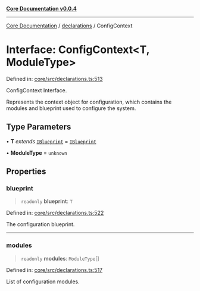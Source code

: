[**Core Documentation v0.0.4**](../../README.md)

***

[Core Documentation](../../modules.md) / [declarations](../README.md) / ConfigContext

# Interface: ConfigContext\<T, ModuleType\>

Defined in: [core/src/declarations.ts:513](https://github.com/stonemjs/core/blob/e4675fc5d1a8e120fdb4d54e226a2496fdda3681/src/declarations.ts#L513)

ConfigContext Interface.

Represents the context object for configuration, which contains the modules and blueprint used to configure the system.

## Type Parameters

• **T** *extends* [`IBlueprint`](../type-aliases/IBlueprint.md) = [`IBlueprint`](../type-aliases/IBlueprint.md)

• **ModuleType** = `unknown`

## Properties

### blueprint

> `readonly` **blueprint**: `T`

Defined in: [core/src/declarations.ts:522](https://github.com/stonemjs/core/blob/e4675fc5d1a8e120fdb4d54e226a2496fdda3681/src/declarations.ts#L522)

The configuration blueprint.

***

### modules

> `readonly` **modules**: `ModuleType`[]

Defined in: [core/src/declarations.ts:517](https://github.com/stonemjs/core/blob/e4675fc5d1a8e120fdb4d54e226a2496fdda3681/src/declarations.ts#L517)

List of configuration modules.
